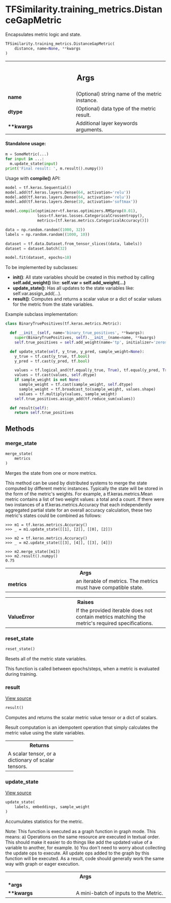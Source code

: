 # TFSimilarity.training_metrics.DistanceGapMetric





Encapsulates metric logic and state.

```python
TFSimilarity.training_metrics.DistanceGapMetric(
    distance, name=None, **kwargs
)
```



<!-- Placeholder for "Used in" -->


<!-- Tabular view -->
 <table class="responsive fixed orange">
<colgroup><col width="214px"><col></colgroup>
<tr><th colspan="2"><h2 class="add-link">Args</h2></th></tr>

<tr>
<td>
<b>name</b>
</td>
<td>
(Optional) string name of the metric instance.
</td>
</tr><tr>
<td>
<b>dtype</b>
</td>
<td>
(Optional) data type of the metric result.
</td>
</tr><tr>
<td>
<b>**kwargs</b>
</td>
<td>
Additional layer keywords arguments.
</td>
</tr>
</table>



#### Standalone usage:



```python
m = SomeMetric(...)
for input in ...:
  m.update_state(input)
print('Final result: ', m.result().numpy())
```

Usage with <b>compile()</b> API:

```python
model = tf.keras.Sequential()
model.add(tf.keras.layers.Dense(64, activation='relu'))
model.add(tf.keras.layers.Dense(64, activation='relu'))
model.add(tf.keras.layers.Dense(10, activation='softmax'))

model.compile(optimizer=tf.keras.optimizers.RMSprop(0.01),
              loss=tf.keras.losses.CategoricalCrossentropy(),
              metrics=[tf.keras.metrics.CategoricalAccuracy()])

data = np.random.random((1000, 32))
labels = np.random.random((1000, 10))

dataset = tf.data.Dataset.from_tensor_slices((data, labels))
dataset = dataset.batch(32)

model.fit(dataset, epochs=10)
```

To be implemented by subclasses:
* <b>__init__()</b>: All state variables should be created in this method by
  calling <b>self.add_weight()</b> like: <b>self.var = self.add_weight(...)</b>
* <b>update_state()</b>: Has all updates to the state variables like:
  self.var.assign_add(...).
* <b>result()</b>: Computes and returns a scalar value or a dict of scalar values
  for the metric from the state variables.

Example subclass implementation:

```python
class BinaryTruePositives(tf.keras.metrics.Metric):

  def __init__(self, name='binary_true_positives', **kwargs):
    super(BinaryTruePositives, self).__init__(name=name, **kwargs)
    self.true_positives = self.add_weight(name='tp', initializer='zeros')

  def update_state(self, y_true, y_pred, sample_weight=None):
    y_true = tf.cast(y_true, tf.bool)
    y_pred = tf.cast(y_pred, tf.bool)

    values = tf.logical_and(tf.equal(y_true, True), tf.equal(y_pred, True))
    values = tf.cast(values, self.dtype)
    if sample_weight is not None:
      sample_weight = tf.cast(sample_weight, self.dtype)
      sample_weight = tf.broadcast_to(sample_weight, values.shape)
      values = tf.multiply(values, sample_weight)
    self.true_positives.assign_add(tf.reduce_sum(values))

  def result(self):
    return self.true_positives
```

## Methods

<h3 id="merge_state">merge_state</h3>

```python
merge_state(
    metrics
)
```


Merges the state from one or more metrics.

This method can be used by distributed systems to merge the state computed
by different metric instances. Typically the state will be stored in the
form of the metric's weights. For example, a tf.keras.metrics.Mean metric
contains a list of two weight values: a total and a count. If there were two
instances of a tf.keras.metrics.Accuracy that each independently aggregated
partial state for an overall accuracy calculation, these two metric's states
could be combined as follows:

```
>>> m1 = tf.keras.metrics.Accuracy()
>>> _ = m1.update_state([[1], [2]], [[0], [2]])
```

```
>>> m2 = tf.keras.metrics.Accuracy()
>>> _ = m2.update_state([[3], [4]], [[3], [4]])
```

```
>>> m2.merge_state([m1])
>>> m2.result().numpy()
0.75
```

<!-- Tabular view -->
 <table class="responsive fixed orange">
<colgroup><col width="214px"><col></colgroup>
<tr><th colspan="2">Args</th></tr>

<tr>
<td>
<b>metrics</b>
</td>
<td>
an iterable of metrics. The metrics must have compatible state.
</td>
</tr>
</table>



<!-- Tabular view -->
 <table class="responsive fixed orange">
<colgroup><col width="214px"><col></colgroup>
<tr><th colspan="2">Raises</th></tr>

<tr>
<td>
<b>ValueError</b>
</td>
<td>
If the provided iterable does not contain metrics matching the
metric's required specifications.
</td>
</tr>
</table>



<h3 id="reset_state">reset_state</h3>

```python
reset_state()
```


Resets all of the metric state variables.

This function is called between epochs/steps,
when a metric is evaluated during training.

<h3 id="result">result</h3>

<a target="_blank" class="external" href="https://github.com/tensorflow/similarity/blob/main/tensorflow_similarity/training_metrics/distance_metrics.py#L130-L131">View source</a>

```python
result()
```


Computes and returns the scalar metric value tensor or a dict of scalars.

Result computation is an idempotent operation that simply calculates the
metric value using the state variables.

<!-- Tabular view -->
 <table class="responsive fixed orange">
<colgroup><col width="214px"><col></colgroup>
<tr><th colspan="2">Returns</th></tr>
<tr class="alt">
<td colspan="2">
A scalar tensor, or a dictionary of scalar tensors.
</td>
</tr>

</table>



<h3 id="update_state">update_state</h3>

<a target="_blank" class="external" href="https://github.com/tensorflow/similarity/blob/main/tensorflow_similarity/training_metrics/distance_metrics.py#L125-L128">View source</a>

```python
update_state(
    labels, embeddings, sample_weight
)
```


Accumulates statistics for the metric.

Note: This function is executed as a graph function in graph mode.
This means:
  a) Operations on the same resource are executed in textual order.
     This should make it easier to do things like add the updated
     value of a variable to another, for example.
  b) You don't need to worry about collecting the update ops to execute.
     All update ops added to the graph by this function will be executed.
  As a result, code should generally work the same way with graph or
  eager execution.

<!-- Tabular view -->
 <table class="responsive fixed orange">
<colgroup><col width="214px"><col></colgroup>
<tr><th colspan="2">Args</th></tr>

<tr>
<td>
<b>*args</b>
</td>
<td>

</td>
</tr><tr>
<td>
<b>**kwargs</b>
</td>
<td>
A mini-batch of inputs to the Metric.
</td>
</tr>
</table>





